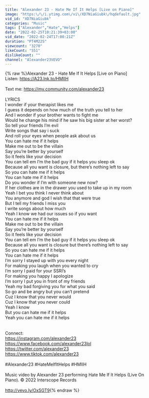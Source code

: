 ```yaml
---
title: "Alexander 23 - Hate Me If It Helps [Live on Piano]"
image: "https:\/\/i.ytimg.com\/vi\/XD7NiaGiubk\/hqdefault.jpg"
vid_id: "XD7NiaGiubk"
categories: "Music"
tags: ["Alexander","Hate","Helps"]
date: "2022-02-25T10:21:39+03:00"
vid_date: "2022-02-24T17:00:21Z"
duration: "PT4M22S"
viewcount: "3270"
likeCount: "551"
dislikeCount: ""
channel: "Alexander23VEVO"
---
```

{% raw %}Alexander 23 - Hate Me If It Helps [Live on Piano]<br />Listen: <a rel="nofollow" target="blank" href="https://A23.lnk.to/HMIIH">https://A23.lnk.to/HMIIH</a><br /> <br />Text me: <a rel="nofollow" target="blank" href="https://my.community.com/alexander23">https://my.community.com/alexander23</a><br /> <br />LYRICS<br />I wonder if your therapist likes me<br />I guess it depends on how much of the truth you tell to her<br />And I wonder if your brother wants to fight me<br />Would he change his mind if he saw his big sister at her worst?<br />So tell your friends I’m evil<br />Write songs that say i suck<br />And roll your eyes when people ask about us<br />You can hate me if it helps<br />Make me out to be the villain<br />Say you’re better by yourself<br />So it feels like your decision<br />You can tell em I’m the bad guy if it helps you sleep ok<br />Because all you want is closure, but there’s nothing left to say<br />So you can hate me if it helps<br />You can hate me if it helps<br />Do you wonder if I’m with someone new now?<br />If her clothes are in the drawer you used to take up in my room<br />Yeah I bet you think I never think about<br />You anymore and god I wish that that were true<br />But I tell my friends I miss you<br />I write songs about how much<br />Yeah I know we had our issues so if you want<br />You can hate me if it helps<br />Make me out to be the villain<br />Say you’re better by yourself<br />So it feels like your decision<br />You can tell em I’m the bad guy if it helps you sleep ok<br />Because all you want is closure but there’s nothing left to say<br />So you can hate me if it helps<br />You can hate me if it helps<br />I’m sorry I stayed up with you every night<br />For making you laugh when you wanted to cry<br />I’m sorry I paid for your SSRI’s<br />For making you happy I apologize<br />I’m sorry I put you in front of my friends<br />Yeah my bad forgiving you for what you said<br />So go and be angry but you can’t pretend<br />Cuz I know that you never would<br />Cuz I know that you never could<br />Yeah I know<br />But you can hate me if it helps<br />Yeah you can hate me if it helps<br /> <br /> <br />Connect:<br /><a rel="nofollow" target="blank" href="https://instagram.com/alexander23">https://instagram.com/alexander23</a><br /><a rel="nofollow" target="blank" href="https://www.facebook.com/alexander23lol">https://www.facebook.com/alexander23lol</a><br /><a rel="nofollow" target="blank" href="https://twitter.com/alexander23">https://twitter.com/alexander23</a><br /><a rel="nofollow" target="blank" href="https://www.tiktok.com/alexander23">https://www.tiktok.com/alexander23</a><br /> <br />#Alexander23 #HateMeIfItHelps #HMIIH<br /><br />Music video by Alexander 23 performing Hate Me If It Helps (Live On Piano). © 2022 Interscope Records<br /><br /><a rel="nofollow" target="blank" href="http://vevo.ly/OxSGT9">http://vevo.ly/OxSGT9</a>{% endraw %}

